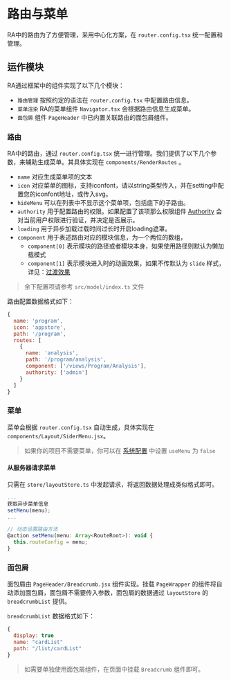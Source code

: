 # 路由与菜单

RA中的路由为了方便管理，采用中心化方案，在 `router.config.tsx` 统一配置和管理。

## 运作模块

RA通过框架中的组件实现了以下几个模块：
- `路由管理` 按照约定的语法在 `router.config.tsx` 中配置路由信息。
- `菜单渲染` RA的菜单组件 `Navigator.tsx` 会根据路由信息生成菜单。
- `面包屑` 组件 `PageHeader` 中已内置关联路由的面包屑组件。

### 路由

RA中的路由，通过 `router.config.tsx` 统一进行管理。我们提供了以下几个参数，来辅助生成菜单。其具体实现在 `components/RenderRoutes` 。

- `name` 对应生成菜单项的文本
- `icon` 对应菜单的图标，支持iconfont，请以string类型传入，并在setting中配置您的iconfont地址，或传入svg。
- `hideMenu` 可以在列表中不显示这个菜单项，包括底下的子路由。
- `authority` 用于配置路由的权限。如果配置了该项那么权限组件 [Authority](/authority) 会对当前用户权限进行验证，并决定是否展示。
- `loading` 用于异步加载过载时间过长时开启loading遮罩。
- `component` 用于表述路由对应的模块信息，为一个两位的数组，
  * `component[0]` 表示模块的路径或者模块本身，如果使用路径则默认为懒加载模式
  * `component[1]` 表示模块进入时的动画效果，如果不传默认为 `slide` 样式，详见：[过渡效果](/transition)


> 余下配置项请参考 `src/model/index.ts` 文件

路由配置数据格式如下：

```javascript
{
  name: 'program',
  icon: 'appstore',
  path: '/program',
  routes: [
    {
      name: 'analysis',
      path: '/program/analysis',
      component: ['/views/Program/Analysis'],
      authority: ['admin']
    }
  ]
}
```

###  菜单

菜单会根据 `router.config.tsx` 自动生成，具体实现在 `components/Layout/SiderMenu.jsx`。

> 如果你的项目不需要菜单，你可以在 [系统配置](/setting) 中设置 `useMenu` 为 `false`

#### 从服务器请求菜单

只需在 `store/layoutStore.ts` 中发起请求，将返回数据处理成类似格式即可。

```javascript
...
获取异步菜单信息
setMenu(menu);
...

// 动态设置路由方法
@action setMenu(menu: Array<RouteRoot>): void {
  this.routeConfig = menu;
}
```

### 面包屑

面包屑由 `PageHeader/Breadcrumb.jsx` 组件实现。挂载 `PageWrapper` 的组件将自动添加面包屑，面包屑不需要传入参数，面包屑的数据通过 `layoutStore` 的 `breadcrumbList` 提供。

`breadcrumbList` 数据格式如下：

```javascript
{
  display: true
  name: "cardList"
  path: "/list/cardList"
}
```

> 如需要单独使用面包屑组件，在页面中挂载 `Breadcrumb` 组件即可。